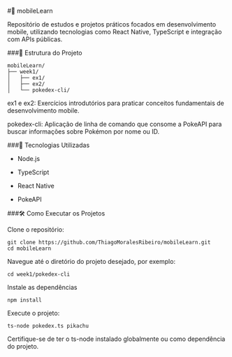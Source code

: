 #📱 mobileLearn

Repositório de estudos e projetos práticos focados em desenvolvimento mobile, utilizando tecnologias como React Native, TypeScript e integração com APIs públicas.

###📂 Estrutura do Projeto

```
mobileLearn/
├── week1/
│   ├── ex1/
│   ├── ex2/
│   └── pokedex-cli/

```

ex1 e ex2: Exercícios introdutórios para praticar conceitos fundamentais de desenvolvimento mobile.

pokedex-cli: Aplicação de linha de comando que consome a PokeAPI para buscar informações sobre Pokémon por nome ou ID.

###🚀 Tecnologias Utilizadas

-    Node.js

-   TypeScript

-   React Native

-   PokeAPI

###🛠️ Como Executar os Projetos

Clone o repositório:
```
git clone https://github.com/ThiagoMoralesRibeiro/mobileLearn.git
cd mobileLearn

```

Navegue até o diretório do projeto desejado, por exemplo:
```
cd week1/pokedex-cli
```
Instale as dependências
```
npm install
```
Execute o projeto:
```
ts-node pokedex.ts pikachu
```
Certifique-se de ter o ts-node instalado globalmente ou como dependência do projeto.

